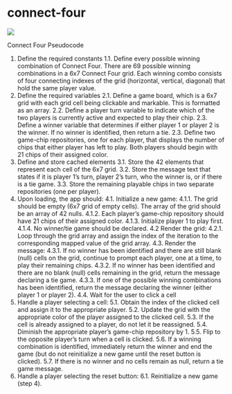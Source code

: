 # connect-four

<img src="https://i.imgur.com/yuWjDrp.png" />

Connect Four Pseudocode

1. Define the required constants
    1.1. Define every possible winning combination of Connect Four. There are 69 possible winning combinations in a 6x7 Connect Four grid. Each winning combo consists of four connecting indexes of the grid (horizontal, vertical, diagonal) that hold the same player value.  
2. Define the required variables
    2.1. Define a game board, which is a 6x7 grid with each grid cell being clickable and markable. This is formatted as an array. 
    2.2. Define a player turn variable to indicate which of the two players is currently active and expected to play their chip.
    2.3. Define a winner variable that determines if either player 1 or player 2 is the winner. If no winner is identified, then return a tie.
    2.3. Define two game-chip repositories, one for each player, that displays the number of chips that either player has left to play. Both players should begin with 21 chips of their assigned color.
3. Define and store cached elements
    3.1. Store the 42 elements that represent each cell of the 6x7 grid.
    3.2. Store the message text that states if it is player 1’s turn, player 2’s turn, who the winner is, or if there is a tie game.
    3.3. Store the remaining playable chips in two separate repositories (one per player).
4. Upon loading, the app should:
    4.1. Initialize a new game:
        4.1.1. The grid should be empty (6x7 grid of empty cells). The array of the grid should be an array of 42 nulls.
        4.1.2. Each player’s game-chip repository should have 21 chips of their assigned color.
        4.1.3. Initialize player 1 to play first.
        4.1.4. No winner/tie game should be declared.
    4.2 Render the grid:
        4.2.1. Loop through the grid array and assign the index of the iteration to the corresponding mapped value of the grid array.
    4.3. Render the message:
        4.3.1. If no winner has been identified and there are still blank (null) cells on the grid, continue to prompt each player, one at a time, to play their remaining chips.
        4.3.2. If no winner has been identified and there are no blank (null) cells remaining in the grid, return the message declaring a tie game.
        4.3.3. If one of the possible winning combinations has been identified, return the message declaring the winner (either player 1 or player 2).
    4.4. Wait for the user to click a cell
5. Handle a player selecting a cell:
    5.1. Obtain the index of the clicked cell and assign it to the appropriate player.
    5.2. Update the grid with the appropriate color of the player assigned to the clicked cell.
    5.3. If the cell is already assigned to a player, do not let it be reassigned.
    5.4. Diminish the appropriate player’s game-chip repository by 1.
    5.5. Flip to the opposite player’s turn when a cell is clicked.
    5.6. If a winning combination is identified, immediately return the winner and end the game (but do not reinitialize a new game until the reset button is clicked).
    5.7. If there is no winner and no cells remain as null, return a tie game message. 
6. Handle a player selecting the reset button:
    6.1. Reinitialize a new game (step 4). 
